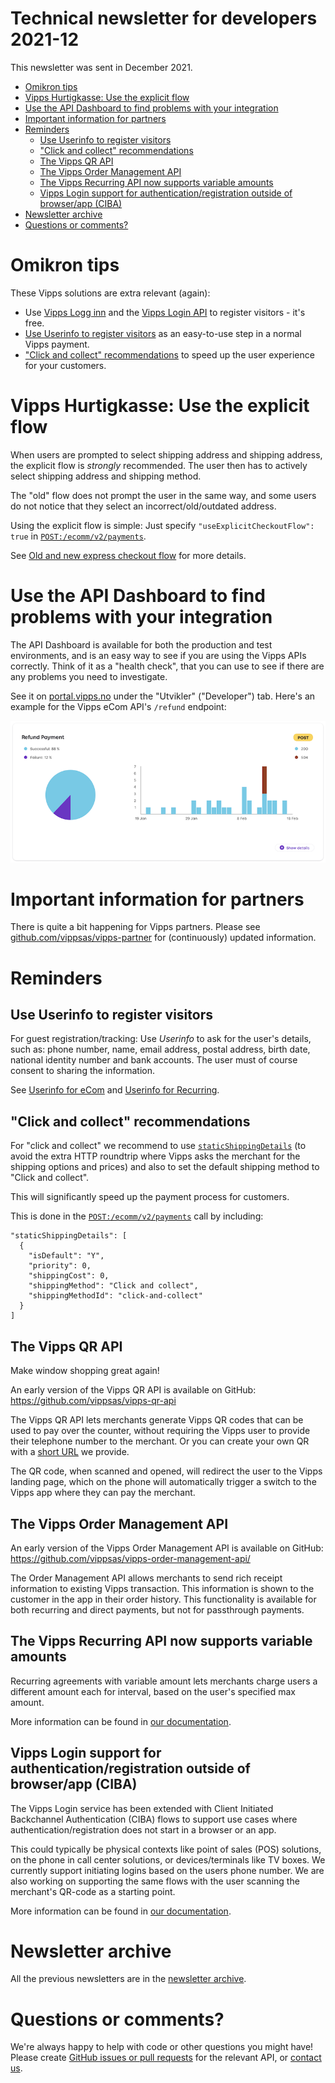 # Technical newsletter for developers 2021-12

This newsletter was sent in December 2021.

- [Omikron tips](#omikron-tips)
- [Vipps Hurtigkasse: Use the explicit flow](#vipps-hurtigkasse-use-the-explicit-flow)
- [Use the API Dashboard to find problems with your integration](#use-the-api-dashboard-to-find-problems-with-your-integration)
- [Important information for partners](#important-information-for-partners)
- [Reminders](#reminders)
  * [Use Userinfo to register visitors](#use-userinfo-to-register-visitors)
  * ["Click and collect" recommendations](#-click-and-collect--recommendations)
  * [The Vipps QR API](#the-vipps-qr-api)
  * [The Vipps Order Management API](#the-vipps-order-management-api)
  * [The Vipps Recurring API now supports variable amounts](#the-vipps-recurring-api-now-supports-variable-amounts)
  * [Vipps Login support for authentication/registration outside of browser/app (CIBA)](#vipps-login-support-for-authenticationregistration-outside-of-browserapp-ciba)
- [Newsletter archive](#newsletter-archive)
- [Questions or comments?](#questions-or-comments-)

# Omikron tips

These Vipps solutions are extra relevant (again):

- Use
  [Vipps Logg inn](https://vipps.no/produkter-og-tjenester/privat/logg-inn-med-vipps/logg-inn-med-vipps/)
  and the
  [Vipps Login API](https://github.com/vippsas/vipps-login-api)
  to register visitors - it's free.
- [Use Userinfo to register visitors](#use-userinfo-to-register-visitors)
  as an easy-to-use step in a normal Vipps payment.
- ["Click and collect" recommendations](#-click-and-collect--recommendations)
  to speed up the user experience for your customers.

# Vipps Hurtigkasse: Use the explicit flow

When users are prompted to select shipping address and shipping address, the
explicit flow is _strongly_ recommended. The user then has to actively
select shipping address and shipping method.

The "old" flow does not prompt the user in the same way, and some users
do not notice that they select an incorrect/old/outdated address.

Using the explicit flow is simple: Just specify
`"useExplicitCheckoutFlow": true`
in
[`POST:/ecomm/v2/payments`](https://vippsas.github.io/vipps-ecom-api/#/Vipps%20eCom%20API/initiatePaymentV3UsingPOST).

See
[Old and new express checkout flow](https://github.com/vippsas/vipps-ecom-api/blob/master/vipps-ecom-api.md#old-and-new-express-checkout-flow)
for more details.

# Use the API Dashboard to find problems with your integration

The API Dashboard is available for both the production and test environments,
and is an easy way to see if you are using the Vipps APIs correctly.
Think of it as a "health check", that you can use to see if there are any
problems you need to investigate.

See it on
[portal.vipps.no](https://portal.vipps.no)
under the "Utvikler" ("Developer") tab.
Here's an example for the Vipps eCom API's `/refund` endpoint:

![API Dashboard example](images/2021-02-api-dashboard-example.png)

# Important information for partners

There is quite a bit happening for Vipps partners.
Please see
[github.com/vippsas/vipps-partner](https://github.com/vippsas/vipps-partner)
for (continuously) updated information.

# Reminders

## Use Userinfo to register visitors

For guest registration/tracking: Use _Userinfo_ to ask for the user's details, such as:
phone number, name, email address, postal address, birth date, national identity number and bank accounts.
The user must of course consent to sharing the information.

See
[Userinfo for eCom](https://github.com/vippsas/vipps-ecom-api/blob/master/vipps-ecom-api.md#userinfo)
and
[Userinfo for Recurring](https://github.com/vippsas/vipps-recurring-api/blob/master/vipps-recurring-api.md#userinfo).

## "Click and collect" recommendations

For "click and collect" we recommend to use
[`staticShippingDetails`](https://github.com/vippsas/vipps-ecom-api/blob/master/vipps-ecom-api.md#shipping-and-static-shipping-details)
(to avoid the extra HTTP roundtrip where Vipps asks the merchant
for the shipping options and prices) and also to set the default
shipping method to "Click and collect".

This will significantly speed up the payment process for customers.

This is done in the
[`POST:​/ecomm​/v2​/payments`](https://vippsas.github.io/vipps-ecom-api/#/Vipps%20eCom%20API/initiatePaymentV3UsingPOST)
call by including:

```
"staticShippingDetails": [
  {
    "isDefault": "Y",
    "priority": 0,
    "shippingCost": 0,
    "shippingMethod": "Click and collect",
    "shippingMethodId": "click-and-collect"
  }
]
```

## The Vipps QR API

Make window shopping great again!

An early version of the Vipps QR API is available on GitHub:
https://github.com/vippsas/vipps-qr-api

The Vipps QR API lets merchants generate Vipps QR codes that can be used to pay
over the counter, without requiring the Vipps user to provide their telephone
number to the merchant. Or you can create your own QR with a [short URL](https://github.com/vippsas/vipps-qr-api/blob/main/vipps-qr-api.md#qr-formats) we provide.

The QR code, when scanned and opened, will redirect the user to the Vipps
landing page, which on the phone will automatically trigger a switch to the
Vipps app where they can pay the merchant.

## The Vipps Order Management API

An early version of the Vipps Order Management API is available on GitHub:
https://github.com/vippsas/vipps-order-management-api/

The Order Management API allows merchants to send rich receipt information to
existing Vipps transaction. This information is shown to the customer in the
app in their order history. This functionality is available for both recurring
and direct payments, but not for passthrough payments.

## The Vipps Recurring API now supports variable amounts

Recurring agreements with variable amount lets merchants charge users a different
amount each for interval, based on the user's specified max amount.

More information can be found in
[our documentation](https://github.com/vippsas/vipps-recurring-api/blob/master/vipps-recurring-api.md#recurring-agreements-with-variable-amount).

## Vipps Login support for authentication/registration outside of browser/app (CIBA)

The Vipps Login service has been extended with Client Initiated Backchannel Authentication
(CIBA) flows to support use cases where authentication/registration does not start in a browser or an app.

This could typically be physical contexts like point of sales (POS) solutions, on the
phone in call center solutions, or devices/terminals like TV boxes. We currently support initiating logins based on the users phone number. We are also working on supporting the same flows with the user scanning the merchant's QR-code as a starting point. 

More information can be found in [our documentation](https://github.com/vippsas/vipps-login-api/blob/master/vipps-login-api.md#client-initiated-backchannel-authentication-flows-ciba---special-cases-where-login-does-not-start-in-browser-or-app).

# Newsletter archive

All the previous newsletters are in the
[newsletter archive](https://github.com/vippsas/vipps-developers/tree/master/newsletters).

# Questions or comments?

We're always happy to help with code or other questions you might have!
Please create [GitHub issues or pull requests](https://github.com/vippsas)
for the relevant API,
or [contact us](https://github.com/vippsas/vipps-developers/blob/master/contact.md).
